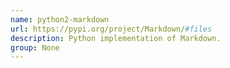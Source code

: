 ```yaml
---
name: python2-markdown
url: https://pypi.org/project/Markdown/#files
description: Python implementation of Markdown.
group: None
---
```

